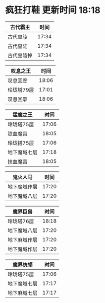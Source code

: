 # 疯狂打鞋 更新时间 18:18

| 古代霸主   | 时间    |
|--------|-------|
| 古代皇陵 | 17:34 |
| 古代皇陆 | 17:34 |
| 古代皇陵掉 | 17:34 |

| 叹息之王   | 时间    |
|--------|-------|
| 叹息回廊 | 18:06 |
| 玲珑塔79层 | 17:01 |
| 叹息回廓 | 18:06 |

| 猛魔之王   | 时间    |
|--------|-------|
| 玲珑塔75层 | 17:06 |
| 铁血魔宫 | 18:05 |
| 玲珑搭75层 | 17:06 |
| 地下魔域七层 | 17:18 |
| 扶血魔宫 | 18:05 |

| 鬼火人马   | 时间    |
|--------|-------|
| 地下魔域作层 | 17:20 |
| 地下魔域八层 | 17:20 |

| 魔界巨兽   | 时间    |
|--------|-------|
| 玲珑塔76层 | 18:18 |
| 地下魔域八层 | 17:20 |
| 地下麻域作层 | 17:20 |
| 地下魔域作层 | 17:20 |

| 魔界统领   | 时间    |
|--------|-------|
| 玲珑塔75层 | 17:06 |
| 地下魔域七层 | 17:17 |
| 地下麻域七层 | 17:17 |